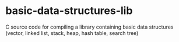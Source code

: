 # basic-data-structures-lib
C source code for compiling a library containing basic data structures (vector, linked list, stack, heap, hash table, search tree)
